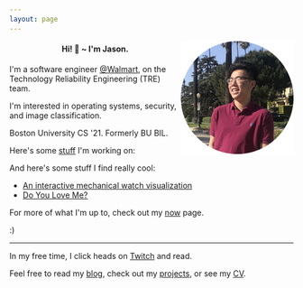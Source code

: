 ```yaml
---
layout: page
---
```

<img src="assets/profile.png" align="right" alt="profile" height="200">

#### <center>Hi! 👋 ~ I'm Jason.</center>

I'm a software engineer [@Walmart](https://twitter.com/Walmarttech), 
on the Technology Reliability Engineering (TRE) team.

I'm interested in operating systems, security, and image classification.

Boston University CS '21. Formerly BU BIL.

Here's some [stuff](https://github.com/jasonhongxyz/) I'm working on:

And here's some stuff I find really cool:
- [An interactive mechanical watch visualization](https://ciechanow.ski/mechanical-watch/)
- [Do You Love Me?](https://www.youtube.com/watch?v=fn3KWM1kuAw)

For more of what I'm up to, check out my [now](https://jasonhong.xyz/now.html) page.

:)

---
In my free time, I click heads on [Twitch](https://twitch.tv/jasonhongxyz) 
and read.

Feel free to read my [blog](https://jasonhong.xyz/blog), check out my 
[projects](https://jasonhong.xyz/projects), or see my [CV](assets/resume.pdf).

